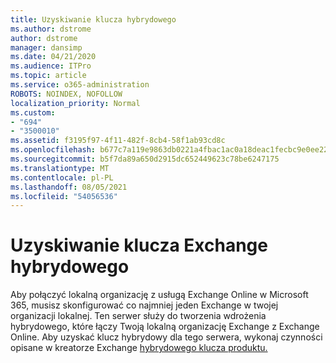 ```yaml
---
title: Uzyskiwanie klucza hybrydowego
ms.author: dstrome
author: dstrome
manager: dansimp
ms.date: 04/21/2020
ms.audience: ITPro
ms.topic: article
ms.service: o365-administration
ROBOTS: NOINDEX, NOFOLLOW
localization_priority: Normal
ms.custom:
- "694"
- "3500010"
ms.assetid: f3195f97-4f11-482f-8cb4-58f1ab93cd8c
ms.openlocfilehash: b677c7a119e9863db0221a4fbac1ac0a18deac1fecbc9e0ee22333d97144bc3d
ms.sourcegitcommit: b5f7da89a650d2915dc652449623c78be6247175
ms.translationtype: MT
ms.contentlocale: pl-PL
ms.lasthandoff: 08/05/2021
ms.locfileid: "54056536"
---
```

# <a name="getting-an-exchange-hybrid-key"></a>Uzyskiwanie klucza Exchange hybrydowego

Aby połączyć lokalną organizację z usługą Exchange Online w Microsoft 365, musisz skonfigurować co najmniej jeden Exchange w twojej organizacji lokalnej. Ten serwer służy do tworzenia wdrożenia hybrydowego, które łączy Twoją lokalną organizację Exchange z Exchange Online. Aby uzyskać klucz hybrydowy dla tego serwera, wykonaj czynności opisane w kreatorze Exchange [hybrydowego klucza produktu.](https://aka.ms/hybridkey)
  